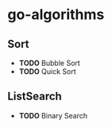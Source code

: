 # go-algorithms

## Sort

* **TODO** Bubble Sort
* **TODO** Quick Sort

## ListSearch

* **TODO** Binary Search